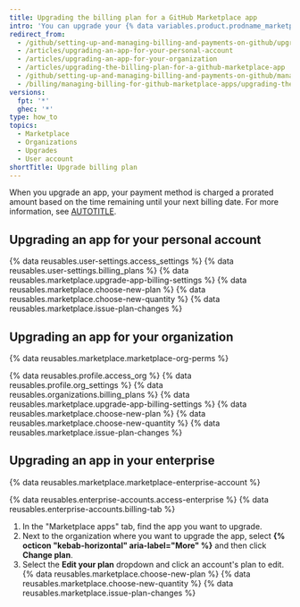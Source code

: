```yaml
---
title: Upgrading the billing plan for a GitHub Marketplace app
intro: 'You can upgrade your {% data variables.product.prodname_marketplace %} app to a different plan at any time.'
redirect_from:
  - /github/setting-up-and-managing-billing-and-payments-on-github/upgrading-the-billing-plan-for-a-github-marketplace-app
  - /articles/upgrading-an-app-for-your-personal-account
  - /articles/upgrading-an-app-for-your-organization
  - /articles/upgrading-the-billing-plan-for-a-github-marketplace-app
  - /github/setting-up-and-managing-billing-and-payments-on-github/managing-billing-for-github-marketplace-apps/upgrading-the-billing-plan-for-a-github-marketplace-app
  - /billing/managing-billing-for-github-marketplace-apps/upgrading-the-billing-plan-for-a-github-marketplace-app
versions:
  fpt: '*'
  ghec: '*'
type: how_to
topics:
  - Marketplace
  - Organizations
  - Upgrades
  - User account
shortTitle: Upgrade billing plan
---
```

When you upgrade an app, your payment method is charged a prorated amount based on the time remaining until your next billing date. For more information, see [AUTOTITLE](/billing/managing-billing-for-github-marketplace-apps/about-billing-for-github-marketplace).

## Upgrading an app for your personal account

{% data reusables.user-settings.access_settings %}
{% data reusables.user-settings.billing_plans %}
{% data reusables.marketplace.upgrade-app-billing-settings %}
{% data reusables.marketplace.choose-new-plan %}
{% data reusables.marketplace.choose-new-quantity %}
{% data reusables.marketplace.issue-plan-changes %}

## Upgrading an app for your organization

{% data reusables.marketplace.marketplace-org-perms %}

{% data reusables.profile.access_org %}
{% data reusables.profile.org_settings %}
{% data reusables.organizations.billing_plans %}
{% data reusables.marketplace.upgrade-app-billing-settings %}
{% data reusables.marketplace.choose-new-plan %}
{% data reusables.marketplace.choose-new-quantity %}
{% data reusables.marketplace.issue-plan-changes %}

## Upgrading an app in your enterprise

{% data reusables.marketplace.marketplace-enterprise-account %}

{% data reusables.enterprise-accounts.access-enterprise %}
{% data reusables.enterprise-accounts.billing-tab %}
1. In the "Marketplace apps" tab, find the app you want to upgrade.
1. Next to the organization where you want to upgrade the app, select **{% octicon "kebab-horizontal" aria-label="More" %}** and then click **Change plan**.
1. Select the **Edit your plan** dropdown and click an account's plan to edit.
{% data reusables.marketplace.choose-new-plan %}
{% data reusables.marketplace.choose-new-quantity %}
{% data reusables.marketplace.issue-plan-changes %}
